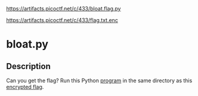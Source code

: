 https://artifacts.picoctf.net/c/433/bloat.flag.py

https://artifacts.picoctf.net/c/433/flag.txt.enc

# bloat.py

## Description
Can you get the flag?
Run this Python [program](https://artifacts.picoctf.net/c/433/bloat.flag.py) in the same directory as this [encrypted flag](https://artifacts.picoctf.net/c/433/flag.txt.enc).
